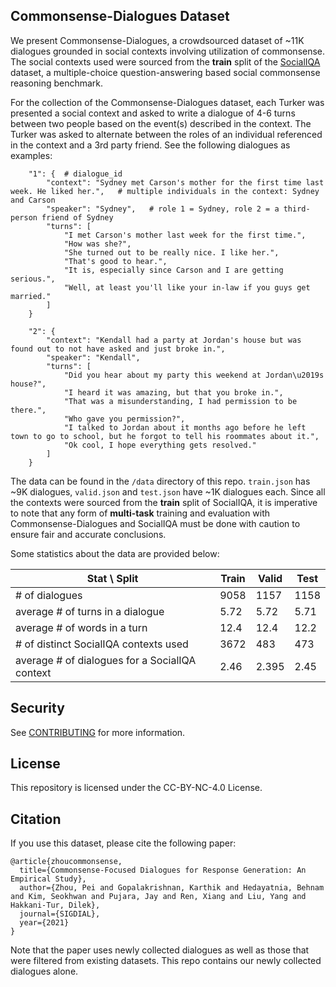 ## Commonsense-Dialogues Dataset
  
We present Commonsense-Dialogues, a crowdsourced dataset of ~11K dialogues grounded in social contexts involving utilization of commonsense. The social contexts used were sourced from the **train** split of the [SocialIQA](https://leaderboard.allenai.org/socialiqa/submissions/get-started) dataset, a multiple-choice question-answering based social commonsense reasoning benchmark.

For the collection of the Commonsense-Dialogues dataset, each Turker was presented a social context and asked to write a dialogue of 4-6 turns between two people based on the event(s) described in the context. The Turker was asked to alternate between the roles of an individual referenced in the context and a 3rd party friend. See the following dialogues as examples:

```
    "1": {  # dialogue_id
        "context": "Sydney met Carson's mother for the first time last week. He liked her.",   # multiple individuals in the context: Sydney and Carson
        "speaker": "Sydney",   # role 1 = Sydney, role 2 = a third-person friend of Sydney
        "turns": [
            "I met Carson's mother last week for the first time.",
            "How was she?",
            "She turned out to be really nice. I like her.",
            "That's good to hear.",
            "It is, especially since Carson and I are getting serious.",
            "Well, at least you'll like your in-law if you guys get married."
        ]
    }

    "2": {
        "context": "Kendall had a party at Jordan's house but was found out to not have asked and just broke in.",
        "speaker": "Kendall",
        "turns": [
            "Did you hear about my party this weekend at Jordan\u2019s house?",
            "I heard it was amazing, but that you broke in.",
            "That was a misunderstanding, I had permission to be there.",
            "Who gave you permission?",
            "I talked to Jordan about it months ago before he left town to go to school, but he forgot to tell his roommates about it.",
            "Ok cool, I hope everything gets resolved."
        ]
    }

```

The data can be found in the `/data` directory of this repo. `train.json` has ~9K dialogues, `valid.json` and `test.json` have ~1K dialogues each. Since all the contexts were sourced from the **train** split of SocialIQA, it is imperative to note that any form of **multi-task** training and evaluation with Commonsense-Dialogues and SocialIQA must be done with caution to ensure fair and accurate conclusions.


Some statistics about the data are provided below:

|               Stat \ Split                   | Train | Valid | Test |
|                   ----                       | ----  | ----  | ---- |
|# of dialogues                                | 9058  | 1157  | 1158 |
|average # of turns in a dialogue              | 5.72  | 5.72  | 5.71 |
|average # of words in a turn                  | 12.4  | 12.4  | 12.2 |
|# of distinct SocialIQA contexts used         | 3672  | 483   |  473 |
|average # of dialogues for a SocialIQA context| 2.46  | 2.395 | 2.45 |


## Security

See [CONTRIBUTING](CONTRIBUTING.md#security-issue-notifications) for more information.

## License

This repository is licensed under the CC-BY-NC-4.0 License.

## Citation

If you use this dataset, please cite the following paper:

```
@article{zhoucommonsense,
  title={Commonsense-Focused Dialogues for Response Generation: An Empirical Study},
  author={Zhou, Pei and Gopalakrishnan, Karthik and Hedayatnia, Behnam and Kim, Seokhwan and Pujara, Jay and Ren, Xiang and Liu, Yang and Hakkani-Tur, Dilek},
  journal={SIGDIAL},
  year={2021}
}
```

Note that the paper uses newly collected dialogues as well as those that were filtered from existing datasets. This repo contains our newly collected dialogues alone.

